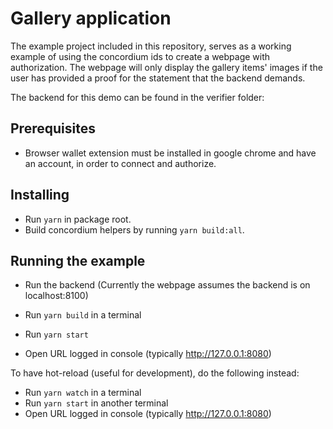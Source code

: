 # Gallery application

The example project included in this repository, serves as a working example of using the concordium ids to create a webpage with authorization.
The webpage will only display the gallery items' images if the user has provided a proof for the statement that the backend demands.

The backend for this demo can be found in the verifier folder:

## Prerequisites

-   Browser wallet extension must be installed in google chrome and have an account, in order to connect and authorize.

## Installing

-   Run `yarn` in package root.
-   Build concordium helpers by running `yarn build:all`.

## Running the example

-   Run the backend (Currently the webpage assumes the backend is on localhost:8100)

-   Run `yarn build` in a terminal
-   Run `yarn start`
-   Open URL logged in console (typically http://127.0.0.1:8080)

To have hot-reload (useful for development), do the following instead:

-   Run `yarn watch` in a terminal
-   Run `yarn start` in another terminal
-   Open URL logged in console (typically http://127.0.0.1:8080)

